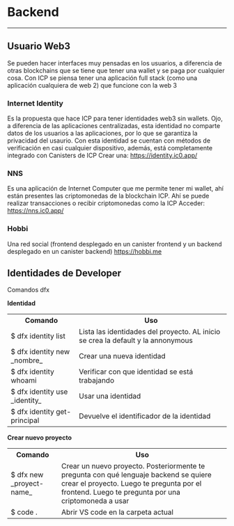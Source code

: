 # Backend #

<hr>

## Usuario Web3 ##
Se pueden hacer interfaces muy pensadas en los usuarios, a diferencia de otras blockchains que se tiene que tener una wallet y se paga por cualquier cosa. Con ICP se piensa tener una aplicación full stack (como una aplicación cualquiera de web 2) que funcione con la web 3

### Internet Identity ###

Es la propuesta que hace ICP para tener identidades web3 sin wallets. Ojo, a diferencia de las aplicaciones centralizadas, esta identidad no comparte datos de los usuarios a las aplicaciones, por lo que se garantiza la privacidad del usaurio.
Con esta identidad se cuentan con métodos de verificación en casi cualquier dispositivo, además, está completamente integrado con Canisters de ICP
Crear una:
https://identity.ic0.app/

### NNS ###

Es una aplicación de Internet Computer que me permite tener mi wallet, ahí están presentes las criptomonedas de la blockchain ICP. Ahí se puede realizar transacciones o recibir criptomonedas como la ICP
Acceder:
https://nns.ic0.app/


### Hobbi ###

Una red social (frontend desplegado en un canister frontend y un backend desplegado en un canister backend)
https://hobbi.me

 ## Identidades de Developer ##
 Comandos dfx

 **Identidad**
 
<table>
  <tr>
    <th>Comando</th>
    <th>Uso</th>
  </tr>
  <tr>
    <td>$ dfx identity list</td>
    <td>Lista las identidades del proyecto. AL inicio se crea la default y la annonymous</td>
  </tr>
  <tr>
    <td>$ dfx identity new _nombre_</td>
    <td>Crear una nueva identidad</td>
  </tr>
  <tr>
    <td>$ dfx identity whoami</td>
    <td>Verificar con que identidad se está trabajando</td>
  </tr>
  <tr>
    <td>$ dfx identity use _identity_</td>
    <td>Usar una identidad</td>
  </tr>
  <tr>
    <td>$ dfx identity get-principal</td>
    <td>Devuelve el identificador de la identidad</td>
  </tr>
</table>

**Crear nuevo proyecto**

<table>
  <tr>
    <th>Comando</th>
    <th>Uso</th>
  </tr>
  <tr>
    <td>$ dfx new _proyect-name_</td>
    <td>Crear un nuevo proyecto. Posteriormente te pregunta con qué lenguaje backend se quiere crear el proyecto. Luego te pregunta por el frontend. Luego te pregunta por una criptomoneda a usar</td>
  </tr>
  <tr>
    <td>$ code .</td>
    <td>Abrir VS code en la carpeta actual</td>
  </tr>
</table>


